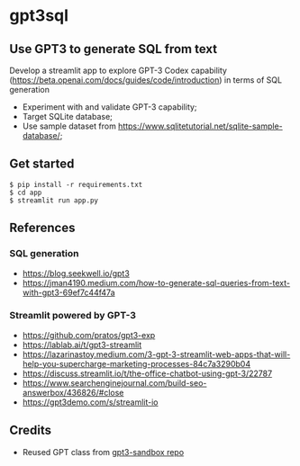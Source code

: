 # gpt3sql

## Use GPT3 to generate SQL from text

Develop a streamlit app to explore GPT-3 Codex capability (https://beta.openai.com/docs/guides/code/introduction) in terms of SQL generation
- Experiment with and validate GPT-3 capability;
- Target SQLite database;
- Use sample dataset from  https://www.sqlitetutorial.net/sqlite-sample-database/;

## Get started

```
$ pip install -r requirements.txt
$ cd app
$ streamlit run app.py
```

## References

### SQL generation

- https://blog.seekwell.io/gpt3
- https://jman4190.medium.com/how-to-generate-sql-queries-from-text-with-gpt3-69ef7c44f47a

### Streamlit powered by GPT-3

- https://github.com/pratos/gpt3-exp
- https://lablab.ai/t/gpt3-streamlit
- https://lazarinastoy.medium.com/3-gpt-3-streamlit-web-apps-that-will-help-you-supercharge-marketing-processes-84c7a3290b04
- https://discuss.streamlit.io/t/the-office-chatbot-using-gpt-3/22787
- https://www.searchenginejournal.com/build-seo-answerbox/436826/#close
- https://gpt3demo.com/s/streamlit-io


## Credits

- Reused GPT class from [gpt3-sandbox repo](https://github.com/shreyashankar/gpt3-sandbox)
